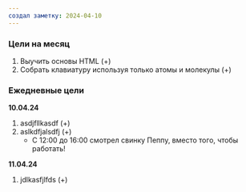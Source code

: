 ```yaml
---
создал заметку: 2024-04-10
---
```

### Цели на месяц
1. Выучить основы HTML (+)
2. Собрать клавиатуру используя только атомы и молекулы (+)

### Ежедневные цели
**10.04.24**
1. asdjfllkasdf (+)
2. aslkdfjalsdfj (+)
	- С 12:00 до 16:00 смотрел свинку Пеппу, вместо того, чтобы работать!

**11.04.24**
1. jdlkasfjlfds (+)
